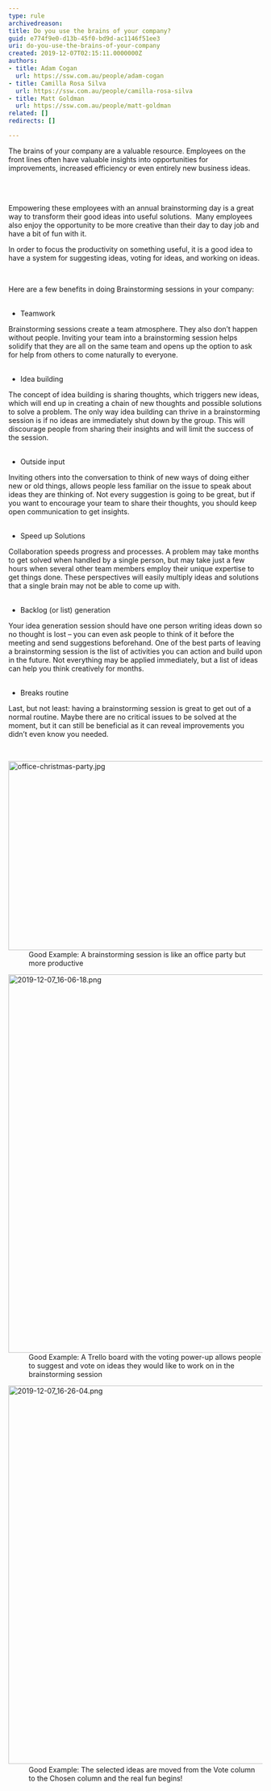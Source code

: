 ```yaml
---
type: rule
archivedreason: 
title: Do you use the brains of your company?
guid: e774f9e0-d13b-45f0-bd9d-ac1146f51ee3
uri: do-you-use-the-brains-of-your-company
created: 2019-12-07T02:15:11.0000000Z
authors:
- title: Adam Cogan
  url: https://ssw.com.au/people/adam-cogan
- title: Camilla Rosa Silva
  url: https://ssw.com.au/people/camilla-rosa-silva
- title: Matt Goldman
  url: https://ssw.com.au/people/matt-goldman
related: []
redirects: []

---
```



<p class="ssw15-rteElement-P">​​​​​The brains of your company are a valuable resource.&#160;Employees on the front lines often have valuable insights into opportunities for improvements,&#160;increased efficiency&#160;or even entirely new business ideas.​​<br></p>
<br><excerpt class='endintro'></excerpt><br>
<p>Empowering these employees with an annual brainstorming day is a great way to transform their good ideas into useful solutions.&#160; Many employees also enjoy the opportunity to be more creative than their day to day job&#160;and have a bit of fun with it.</p><p>In order to focus the productivity on something useful, it is a good idea to have a system for suggesting ideas, voting for ideas, and working on ideas.<br></p><p>​</p><p>Here are a few benefits in doing Brainstorming sessions in your company&#58;<br>&#160;​​<br></p><ul><li>Teamwork</li></ul>Brainstorming sessions create a team atmosphere. They also don’t happen without people. Inviting your team into a brainstorming session helps solidify that they are all on the same team and opens up the option to ask for help from others to come naturally to everyone.<br>&#160;<br><ul><li>Idea building</li></ul>The concept of idea building is sharing thoughts, which triggers new ideas, which will end up in creating a chain of new thoughts and possible solutions to solve a problem. The only way idea building can thrive in a brainstorming session is if no ideas are immediately shut down by the group. This will discourage people from sharing their insights and will limit the success of the session.<br>&#160;<br><ul><li>Outside input</li></ul>Inviting others into the conversation to think of new ways of doing either new or old things, allows people less familiar on the issue to speak about ideas they are thinking of. Not every suggestion is going to be great, but if you want to encourage your team to share their thoughts, you should keep open communication to get insights.<br>&#160;<br><ul><li>​Speed up Solutions</li></ul>Collaboration speeds progress and processes. A problem may take months to get solved when handled by a single person, but may take just a few hours when several other team members employ their unique expertise to get things done. These perspectives will easily multiply ideas and solutions that a single brain may not be able to come up with.<br>&#160;<br><ul><li>Backlog (or list) generation</li></ul>Your idea generation&#160;session should have one person writing ideas down so no thought is lost – you can even ask people to think of it before the meeting and send suggestions beforehand. One of the best parts of leaving a brainstorming session is the list of activities you can action and build upon in the future. Not everything may be applied immediately, but a list of ideas can help you think creatively for months.<br>&#160;<br><ul><li>Breaks routine</li></ul>Last, but not least&#58; having a brainstorming session is great to get out of a normal routine. Maybe there are no critical issues to be solved at the moment, but it can still be beneficial as it can reveal improvements you didn’t even know you needed.<br><p></p><p><br></p><dl class="goodImage"><dt><img src="/SiteAssets/do-you-use-the-brains-of-your-company/office-christmas-party.jpg" alt="office-christmas-party.jpg" style="width&#58;750px;height&#58;375px;" /></dt><dd>Good​ Example&#58; A brainstorming session is like&#160;an office party but more productive​</dd></dl><dl class="goodImage"><dt><img src="/SiteAssets/do-you-use-the-brains-of-your-company/2019-12-07_16-06-18.png" alt="2019-12-07_16-06-18.png" style="width&#58;750px;" /></dt><dd>​​​​Good Example&#58; A Trello board with the voting power-up allows people to suggest and vote on ideas they would like to work on in the brainstorming session</dd></dl><dl class="goodImage"><dt>​​<img src="/SiteAssets/do-you-use-the-brains-of-your-company/2019-12-07_16-26-04.png" alt="2019-12-07_16-26-04.png" style="width&#58;750px;" /></dt><dd>​​Good Example&#58; The selected ideas are moved from the Vote column to the Chosen column and the real fun begins!​<br></dd></dl>


